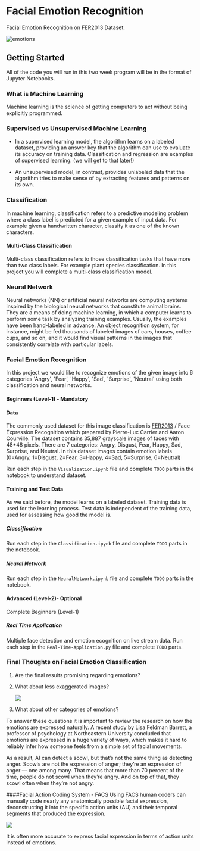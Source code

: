 # Facial Emotion Recognition

Facial Emotion Recognition on FER2013 Dataset. 

![emotions](https://miro.medium.com/max/2000/1*cic1zMaNEcVgGKRXpsUbGA.png)
## Getting Started

All of the code you will run in this two week program will be in the format of Jupyter Notebooks.

### What is Machine Learning

Machine learning is the science of getting computers to act without being explicitly programmed.
### Supervised vs Unsupervised Machine Learning

 - In a supervised learning model, the algorithm learns on a labeled dataset, providing an answer key that 
the algorithm can use to evaluate its accuracy on training data. Classification and regression are examples of 
supervised learning. (we will get to that later!) 

 - An unsupervised model, in contrast, provides 
unlabeled data that the algorithm tries to make sense of by extracting features and patterns on its own.

### Classification

In machine learning, classification refers to a predictive modeling problem where a class label is 
predicted for a given example of input data. For example given a handwritten character, classify it as one of the known 
characters.

#### Multi-Class Classification

Multi-class classification refers to those classification tasks that have more than two class labels. For example plant 
species classification. In this project you will complete a multi-class classification model. 

### Neural Network

Neural networks (NN) or artificial neural networks are computing systems inspired by the biological neural networks that constitute animal brains. They are a means of doing machine learning, in which a computer learns to perform some task by analyzing training examples. Usually, the examples have been hand-labeled in advance. An object recognition system, for instance, might be fed thousands of labeled images of cars, houses, coffee cups, and so on, and it would find visual patterns in the images that consistently correlate with particular labels.

### Facial Emotion Recognition

In this project we would like to recognize emotions of the given image into 6 categories 'Angry', 'Fear', 'Happy', 
'Sad', 'Surprise', 'Neutral' using both classification and neural networks.

#### Beginners (Level-1) - Mandatory

#### Data
The commonly used dataset for this image classification is [FER2013](https://www.kaggle.com/deadskull7/fer2013) 
/ Face Expression
Recognition which prepared by Pierre-Luc Carrier and Aaron Courville. The dataset contains 35,887 grayscale images of faces with 48*48 pixels. 
There are 7 categories: Angry, Disgust, Fear, Happy, Sad, Surprise, and Neutral.
In this dataset images contain emotion labels (0=Angry, 1=Disgust, 2=Fear, 3=Happy, 4=Sad, 5=Surprise, 6=Neutral)

Run each step in the `Visualization.ipynb` file and complete `TODO` parts in the notebook to understand dataset.

#### Training and Test Data
As we said before, the model learns on a labeled dataset. Training data is used for the learning process. 
Test data is independent of the training data, used for assessing how good the model is.

##### Classification
Run each step in the `Classification.ipynb` file and complete `TODO` parts in the notebook. 
##### Neural Network
Run each step in the `NeuralNetwork.ipynb` file and complete `TODO` parts in the notebook. 

#### Advanced (Level-2)- Optional

Complete Beginners (Level-1)
##### Real Time Application
Multiple face detection and emotion ecognition on live stream data.
Run each step in the `Real-Time-Application.py` file and complete `TODO` parts.

### Final Thoughts on Facial Emotion Classification

1. Are the final results promising regarding emotions?

2. What about less exaggerated images?

    ![](https://www.nature.com/scitable/content/ne0000/ne0000/ne0000/ne0000/4592603/timroth.jpg)  
  
3. What about other categories of emotions?

To answer these questions it is important to review the research on how the emotions are expressed 
naturally. A recent study by Lisa Feldman Barrett, a professor of psychology at Northeastern University concluded that 
emotions are expressed in a huge variety of ways, which makes it hard to reliably infer how someone feels from a simple 
set of facial movements.

As a result, AI can detect a scowl, but that’s not the same thing as detecting anger. Scowls are not the expression
of anger; they’re an expression of anger — one among many. That means that more than 70 percent of the time, 
people do not scowl when they’re angry. And on top of that, they scowl often when they’re not angry. 

####Facial Action Coding System - FACS
Using FACS human coders can manually code nearly any anatomically possible facial expression, deconstructing it into
the specific action units (AU) and their temporal segments that produced the expression.

   ![](https://i.pinimg.com/originals/d7/0b/8a/d70b8aa3f9074bf21ed469d0ba6f4e27.png)

It is often more accurate to express facial expression in terms of action units instead of emotions.   
   